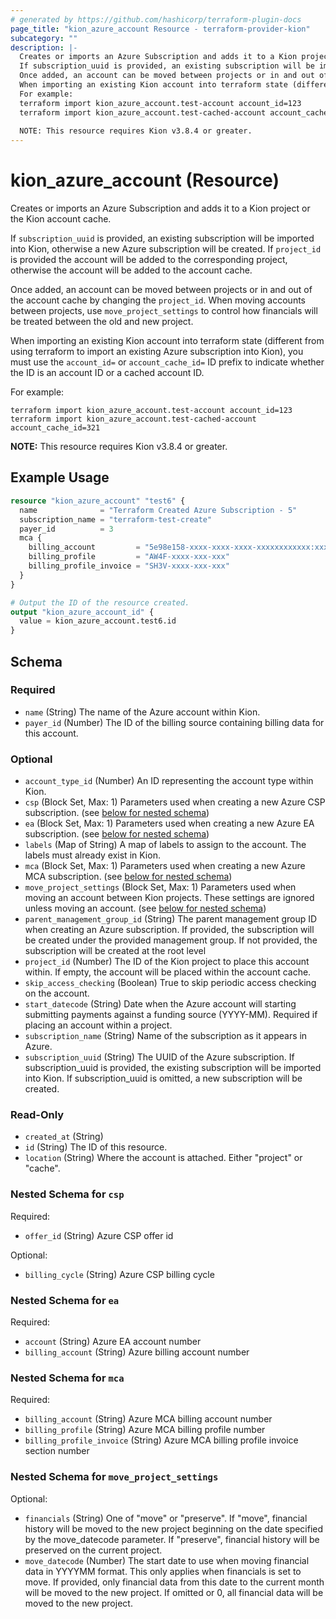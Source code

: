 ```yaml
---
# generated by https://github.com/hashicorp/terraform-plugin-docs
page_title: "kion_azure_account Resource - terraform-provider-kion"
subcategory: ""
description: |-
  Creates or imports an Azure Subscription and adds it to a Kion project or the Kion account cache.
  If subscription_uuid is provided, an existing subscription will be imported into Kion, otherwise a new Azure subscription will be created.  If project_id is provided the account will be added to the corresponding project, otherwise the account will be added to the account cache.
  Once added, an account can be moved between projects or in and out of the account cache by changing the project_id.  When moving accounts between projects, use move_project_settings to control how financials will be treated between the old and new project.
  When importing an existing Kion account into terraform state (different from using terraform to import an existing Azure subscription into Kion), you must use the account_id= or account_cache_id= ID prefix to indicate whether the ID is an account ID or a cached account ID.
  For example:
  terraform import kion_azure_account.test-account account_id=123
  terraform import kion_azure_account.test-cached-account account_cache_id=321
  
  NOTE: This resource requires Kion v3.8.4 or greater.
---
```


# kion_azure_account (Resource)

Creates or imports an Azure Subscription and adds it to a Kion project or the Kion account cache.

If `subscription_uuid` is provided, an existing subscription will be imported into Kion, otherwise a new Azure subscription will be created.  If `project_id` is provided the account will be added to the corresponding project, otherwise the account will be added to the account cache.

Once added, an account can be moved between projects or in and out of the account cache by changing the `project_id`.  When moving accounts between projects, use `move_project_settings` to control how financials will be treated between the old and new project.

When importing an existing Kion account into terraform state (different from using terraform to import an existing Azure subscription into Kion), you must use the `account_id=` or `account_cache_id=` ID prefix to indicate whether the ID is an account ID or a cached account ID.

For example:

    terraform import kion_azure_account.test-account account_id=123
    terraform import kion_azure_account.test-cached-account account_cache_id=321

**NOTE:** This resource requires Kion v3.8.4 or greater.

## Example Usage

```terraform
resource "kion_azure_account" "test6" {
  name              = "Terraform Created Azure Subscription - 5"
  subscription_name = "terraform-test-create"
  payer_id          = 3
  mca {
    billing_account         = "5e98e158-xxxx-xxxx-xxxx-xxxxxxxxxxxx:xxxxxxxx-xxxx-xxxx-xxxx-xxxxxxxxxxxx_xxxx-xx-xx"
    billing_profile         = "AW4F-xxxx-xxx-xxx"
    billing_profile_invoice = "SH3V-xxxx-xxx-xxx"
  }
}

# Output the ID of the resource created.
output "kion_azure_account_id" {
  value = kion_azure_account.test6.id
}
```

<!-- schema generated by tfplugindocs -->
## Schema

### Required

- `name` (String) The name of the Azure account within Kion.
- `payer_id` (Number) The ID of the billing source containing billing data for this account.

### Optional

- `account_type_id` (Number) An ID representing the account type within Kion.
- `csp` (Block Set, Max: 1) Parameters used when creating a new Azure CSP subscription. (see [below for nested schema](#nestedblock--csp))
- `ea` (Block Set, Max: 1) Parameters used when creating a new Azure EA subscription. (see [below for nested schema](#nestedblock--ea))
- `labels` (Map of String) A map of labels to assign to the account. The labels must already exist in Kion.
- `mca` (Block Set, Max: 1) Parameters used when creating a new Azure MCA subscription. (see [below for nested schema](#nestedblock--mca))
- `move_project_settings` (Block Set, Max: 1) Parameters used when moving an account between Kion projects.  These settings are ignored unless moving an account. (see [below for nested schema](#nestedblock--move_project_settings))
- `parent_management_group_id` (String) The parent management group ID when creating an Azure subscription. If provided, the subscription will be created under the provided management group.  If not provided, the subscription will be created at the root level
- `project_id` (Number) The ID of the Kion project to place this account within.  If empty, the account will be placed within the account cache.
- `skip_access_checking` (Boolean) True to skip periodic access checking on the account.
- `start_datecode` (String) Date when the Azure account will starting submitting payments against a funding source (YYYY-MM).  Required if placing an account within a project.
- `subscription_name` (String) Name of the subscription as it appears in Azure.
- `subscription_uuid` (String) The UUID of the Azure subscription.  If subscription_uuid is provided, the existing subscription will be imported into Kion.  If subscription_uuid is omitted, a new subscription will be created.

### Read-Only

- `created_at` (String)
- `id` (String) The ID of this resource.
- `location` (String) Where the account is attached.  Either "project" or "cache".

<a id="nestedblock--csp"></a>
### Nested Schema for `csp`

Required:

- `offer_id` (String) Azure CSP offer id

Optional:

- `billing_cycle` (String) Azure CSP billing cycle


<a id="nestedblock--ea"></a>
### Nested Schema for `ea`

Required:

- `account` (String) Azure EA account number
- `billing_account` (String) Azure billing account number


<a id="nestedblock--mca"></a>
### Nested Schema for `mca`

Required:

- `billing_account` (String) Azure MCA billing account number
- `billing_profile` (String) Azure MCA billing profile number
- `billing_profile_invoice` (String) Azure MCA billing profile invoice section number


<a id="nestedblock--move_project_settings"></a>
### Nested Schema for `move_project_settings`

Optional:

- `financials` (String) One of "move" or "preserve".  If "move", financial history will be moved to the new project beginning on the date specified by the move_datecode parameter.  If "preserve", financial history will be preserved on the current project.
- `move_datecode` (Number) The start date to use when moving financial data in YYYYMM format.  This only applies when financials is set to move.  If provided, only financial data from this date to the current month will be moved to the new project.  If omitted or 0, all financial data will be moved to the new project.
